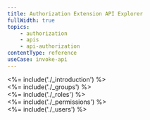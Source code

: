 ```yaml
---
title: Authorization Extension API Explorer
fullWidth: true
topics:
    - authorization
    - apis
    - api-authorization
contentType: reference
useCase: invoke-api
---
```


<div class="api-section" data-section="none">
  <%= include('./_introduction') %>
</div>

<div class="api-section" data-section="none">
  <%= include('./_groups') %>
</div>

<div class="api-section" data-section="none">
  <%= include('./_roles') %>
</div>

<div class="api-section" data-section="none">
  <%= include('./_permissions') %>
</div>

<div class="api-section" data-section="none">
  <%= include('./_users') %>
</div>
